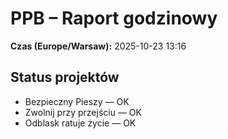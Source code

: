 # PPB – Raport godzinowy
**Czas (Europe/Warsaw):** 2025-10-23 13:16

## Status projektów
- Bezpieczny Pieszy — OK
- Zwolnij przy przejściu — OK
- Odblask ratuje życie — OK

